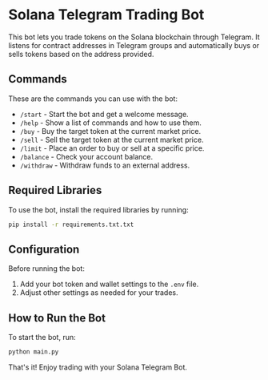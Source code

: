 # Solana Telegram Trading Bot

This bot lets you trade tokens on the Solana blockchain through Telegram. It listens for contract addresses in Telegram groups and automatically buys or sells tokens based on the address provided.

## Commands

These are the commands you can use with the bot:

- `/start` - Start the bot and get a welcome message.
- `/help` - Show a list of commands and how to use them.
- `/buy` - Buy the target token at the current market price.
- `/sell` - Sell the target token at the current market price.
- `/limit` - Place an order to buy or sell at a specific price.
- `/balance` - Check your account balance.
- `/withdraw` - Withdraw funds to an external address.

## Required Libraries

To use the bot, install the required libraries by running:

```bash
pip install -r requirements.txt.txt
```

## Configuration

Before running the bot:

1. Add your bot token and wallet settings to the `.env` file.
2. Adjust other settings as needed for your trades.

## How to Run the Bot

To start the bot, run:

```bash
python main.py
```

That's it! Enjoy trading with your Solana Telegram Bot.
